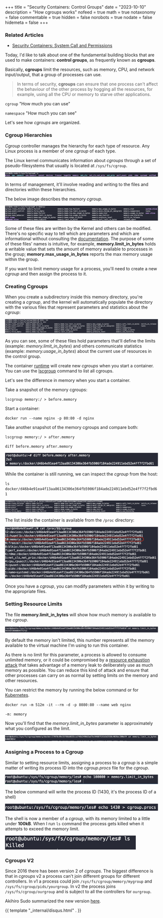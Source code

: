 +++
title = "Security Containers: Control Groups"
date = "2023-10-10"
description = "How cgroups works"
nofeed = true
math = true
notaxonomy = false
commentable = true
hidden = false
norobots = true
nodate = false
hidemeta = false
+++

### Related Articles

- [Security Containers: System Call and Permissions](https://blog.ugulino.com/posts/12_apr_22/)


Today, I'd like to talk about one of the fundamental building blocks that are used to make containers: **control groups**, as frequently known as **cgroups**.

Basically, **cgroups** limit the resources, such as memory, CPU, and network input/output, that a group of processes can use.

> In terms of security, **cgroups** can ensure that one process can't affect the behaviour of the other process by hogging all the resources, for example, using all the CPU or memory to starve other applications.

`cgroup` "How much you can use"

`namespace` "How much you can see"

Let's see how *cgroups* are organized.

### Cgroup Hierarchies

*Cgroup* controller manages the hierarchy for each type of resource. Any Linux process is a member of one *cgroup* of each type.

The Linux kernel communicates information about *cgroups* through a set of pseudo-filesystems that usually is located at `/sys/fs/cgroup`.

![Image alt](images/cgroup_ls.png)

In terms of management, it'll involve reading and writing to the files and directories within these hierarchies.

The below image describes the memory *cgroup*.

![Image alt](images/memory_cgroup.png)

Some of these files are written by the Kernel and others can be modified. There's  no specific way to tell which are parameters and which are informational without consulting the [documentation](https://www.kernel.org/doc/html/latest/admin-guide/cgroup-v1/memory.html). The purpose of some of these files' names is intuitive, for example, **memory.limit_in_bytes** holds a writable value that sets the amount of memory available to processes in the group; **memory.max_usage_in_bytes** reports the max memory usage within the group.

If you want to limit memory usage for a process, you'll need to create a new *cgroup* and then assign the process to it.

### Creating Cgroups

When you create a subdirectory inside this memory directory, you're creating a *cgroup*, and the kernel will automatically populate the directory with the various files that represent parameters and statistics about the *cgroup*:

![Image alt](images/new_cgroup.png)

As you can see, some of these files hold parameters that'll define the limits (example: *memory.limit_in_bytes*) and others communicate statistics (example: *memory.usage_in_bytes*) about the current use of resources in the control group.

The container [runtime](https://kubernetes.io/docs/setup/production-environment/container-runtimes/) will create new *cgroups* when you start a container. You can use the [lscgroup](https://linux.die.net/man/1/lscgroup) command to list all cgroups.

Let's see the difference in memory when you start a container.

Take a snapshot of the memory cgroups:

`lscgroup memory:/ > before.memory`

Start a container:

`docker run --name nginx -p 80:80 -d nginx`

Take another snapshot of the memory cgroups and compare both:

`lscgroup memory:/ > after.memory`

`diff before.memory after.memory`

![Image alt](images/diff_cgroups.png)

While the container is still running, we can inspect the *cgroup* from the host:

`ls docker/d46b4e91ea4f13aa86134306e364fb5906f184ade224911ebd52e4ff7f2fbd61`

![Image alt](images/inspect_cgroup.png)

The list inside the container is available from the `/proc` directory:

![Image alt](images/cgroup_pod.png)

Once you have a *cgroup*, you can modify parameters within it by writing to the appropriate files.

### Setting Resource Limits

The file **memory.limit_in_bytes** will show how much memory is available to the *cgroup*.

![Image alt](images/mem_limits.png)

By default the memory isn't limited, this number represents all the memory available to the virtual machine I'm using to run this container.

As there is no limit for this parameter, a process is allowed to consume unlimited memory, or it could be compromised by a [resource exhaustion attack](https://en.wikipedia.org/wiki/Resource_exhaustion_attack) that takes advantage of a memory leak to deliberately use as much memory as possible. You can reduce this kind of attack and ensure that other processes can carry on as normal by setting limits on the memory and other resources.

You can restrict the memory by running the below command or for [Kubernetes](https://kubernetes.io/docs/concepts/configuration/manage-resources-containers/).

`docker run -m 512m -it --rm -d -p 8080:80 --name web nginx`

`-m: memory`

Now you'll find that the *memory.limit_in_bytes* parameter is approximately what you configured as the limit.

![Image alt](images/mem_limits_new.png)

### Assigning a Process to a Cgroup

Similar to setting resource limits, assigning a process to a *cgroup* is a simple matter of writing its process ID into the *cgroup.procs* file for the *cgroup*.

![Image alt](images/set_memory.png)

The below command will write the process ID (1430, it's the process ID of a shell)

![Image alt](images/id.png)

The shell is now a member of a *cgroup*, with its memory limited to a little under **100kB**. When I run `ls` command the process gets killed when it attempts to exceed the memory limit.

![Image alt](images/killed.png)

### Cgroups V2

Since 2016 there has been version 2 of *cgroups*. The biggest difference is that in *cgroups* v2 a process can't join different groups for different controllers. In v1 a process could join `/sys/fs/cgroup/memory/mygroup` and `/sys/fs/cgroup/pids/yourgroup`. In v2 the process joins `/sys/fs/cgroup/ourgroup` and is subject to all the controllers for `ourgroup`.

Akihiro Sudo summarized the new version [here](https://medium.com/nttlabs/cgroup-v2-596d035be4d7).

{{ template "_internal/disqus.html" . }}